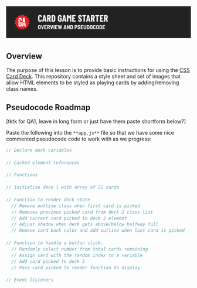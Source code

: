 # ![CSS Card Deck - Overview and Pseudocode](./assets/hero.png)

## Overview

The purpose of this lesson is to provide basic instructions for using the [CSS Card Deck](https://github.com/SEI-Remote/css-card-deck). This repository contains a style sheet and set of images that allow HTML elements to be styled as playing cards by adding/removing class names. 

## Pseudocode Roadmap

[tktk for QA1, leave in long form or just have them paste shortform below?] 

<!-- 1. Declare variables (arrays) for two decks of cards.
2. Create HTML elements (two `<div>`s) for the card decks:
    1. Deck 1 should display the back of a card with a shadow outline, indicating a larger stack.
    2. Deck 2 should display an empty card outline.
3. Create cached element references for each of the card decks.
4. Add an event listener for the "Flip" button.
5. Write an initialization function that assigns 52 'cards' to deck 1.
6. Declare a `render()` function to display a card after it is 'flipped'.
7. Stub up a `handleClick()` function for the event listener to call.
    1. Select a random card from deck 1.
    2. Remove the card from deck 1.
    3. Add the card to deck 2.
    4. Call the `render()` function and pass the card to it.
8. Within the `render()` function:
    1. After the first card is picked, remove the outline on deck 2.
    2. Add the class name to display the card picked on deck 2.
    3. When half of the cards are flipped, move the shadow from deck 1 to deck 2.
    4. When the final card is picked, add an outline to deck 1. -->

Paste the following into the `**app.js**` file so that we have some nice commented pseudocode code to work with as we progress:

```javascript
// Declare deck variables

// Cached element references

// Functions

// Initialize deck 1 with array of 52 cards 

// Function to render deck state
  // Remove outline class when first card is picked
  // Removes previous picked card from deck 2 class list
  // Add current card picked to deck 2 element
  // Adjust shadow when deck gets above/below halfway full
  // Remove card back color and add outline when last card is picked

// Function to handle a button click:
  // Randomly select number from total cards remaining
  // Assign card with the random index to a variable
  // Add card picked to deck 2
  // Pass card picked to render function to display

// Event listeners

```

